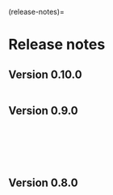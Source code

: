 (release-notes)=

# Release notes

## Version 0.10.0

```{include} /release-notes/0.10.0.md
``````

## Version 0.9.0

```{include} /release-notes/0.9.5.md
``````

```{include} /release-notes/0.9.4.md
``````

```{include} /release-notes/0.9.3.md
``````

```{include} /release-notes/0.9.2.md
``````

```{include} /release-notes/0.9.1.md
``````

```{include} /release-notes/0.9.0.md
```

## Version 0.8.0

```{include} /release-notes/0.8.1.md
```
```{include} /release-notes/0.8.0.md
```
